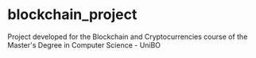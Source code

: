 # blockchain_project
Project developed for the Blockchain and Cryptocurrencies course of the Master's Degree in Computer Science - UniBO
